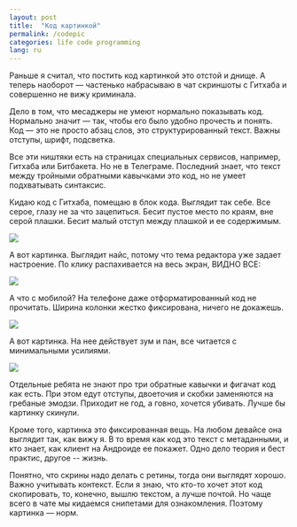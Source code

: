 ```yaml
---
layout: post
title:  "Код картинкой"
permalink: /codepic
categories: life code programming
lang: ru
---
```


Раньше я считал, что постить код картинкой это отстой и днище. А теперь наоборот
— частенько набрасываю в чат скриншоты с Гитхаба и совершенно не вижу криминала.

Дело в том, что месаджеры не умеют нормально показывать код. Нормально значит —
так, чтобы его было удобно прочесть и понять. Код — это не просто абзац слов,
это структурированный текст. Важны отступы, шрифт, подсветка.

Все эти ништяки есть на страницах специальных сервисов, например, Гитхаба или
Битбакета. Но не в Телеграме. Последний знает, что текст между тройными
обратными кавычками это код, но не умеет подхватывать синтаксис.

Кидаю код с Гитхаба, помещаю в блок кода. Выглядит так себе. Все серое, глазу не
за что зацепиться. Бесит пустое место по краям, вне серой плашки. Бесит малый
отступ между плашкой и ее содержимым.

![](https://user-images.githubusercontent.com/1059232/51107005-a3474600-17fe-11e9-9fbf-0d1632dbc574.png)

А вот картинка. Выглядит найс, потому что тема редактора уже задает
настроение. По клику распахивается на весь экран, ВИДНО ВСЕ:

![](https://user-images.githubusercontent.com/1059232/51107013-ab9f8100-17fe-11e9-9c46-366ff55bae8b.JPG)

А что с мобилой?  На телефоне даже отформатированный код не прочитать. Ширина
колонки жестко фиксирована, ничего не докажешь.

![](https://user-images.githubusercontent.com/1059232/51107015-ab9f8100-17fe-11e9-874c-21f784d5beff.PNG)

А вот картинка. На нее действует зум и пан, все читается с минимальными
усилиями.

![](https://user-images.githubusercontent.com/1059232/51107241-3ed8b680-17ff-11e9-9789-c8b88cb20e76.PNG)

Отдельные ребята не знают про три обратные кавычки и фигачат код как есть. При
этом едут отступы, двоеточия и скобки заменяются на гребаные эмодзи. Приходит не
год, а говно, хочется убивать. Лучше бы картинку скинули.

Кроме того, картинка это фиксированная вещь. На любом девайсе она выглядит так,
как вижу я. В то время как код это текст с метаданными, и кто знает, как клиент
на Андроиде ее покажет. Одно дело теория и бест практис, другое -- жизнь.

Понятно, что скрины надо делать с ретины, тогда они выглядят хорошо. Важно
учитывать контекст. Если я знаю, что кто-то хочет этот код скопировать, то,
конечно, вышлю текстом, а лучше почтой. Но чаще всего в чате мы кидаемся
снипетами для ознакомления. Поэтому картинка — норм.
